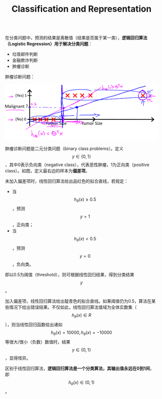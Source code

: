 # <center>Classification and Representation</center>



<br></br>

在分类问题中，预测的结果是离散值（结果是否属于某一类），**逻辑回归算法（Logistic Regression）用于解决分类问题**：

- 垃圾邮件判断
- 金融欺诈判断
- 肿瘤诊断

肿瘤诊断问题：

![](./Images/classification1.png)

肿瘤诊断问题是二元分类问题（binary class problems）。定义$$y \in\lbrace 0, 1\rbrace$$，其中0表示负向类（negative class），代表恶性肿瘤，1为正向类（positive class）。如图，定义最右边的样本为**偏差项**。

未加入偏差项时，线性回归算法给出品红色的拟合直线，若规定：
* 当$$h_\theta(x) \geqslant 0.5$$，预测$$y = 1$$，正向类；
* 当$$h_\theta(x) \lt 0.5$$，预测$$y = 0$$，负向类。

即以0.5为阈值（threshold），则可根据线性回归结果，得到分类结果$$y$$。

加入偏差项，线性回归算法给出靛青色的拟合直线。如果阈值仍为0.5，算法在某些情况下给出错误结果。不仅如此，线性回归算法值域为全体实数集（$$h_\theta(x) \in R$$），则当线性回归函数给出诸如$$h_\theta(x) = 10000, h_\theta(x) = -10000$$等很大/很小（负数）数值时，结果$$y \in \lbrace 0, 1\rbrace$$，显得怪异。

区别于线性回归算法，**逻辑回归算法是一个分类算法，其输出值永远在0到1间**，即$$h_\theta(x) \in (0,1)$$。